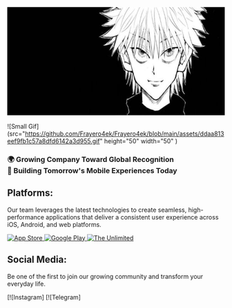 <a href="https://github.com/Frayero4ek">
  <img src="https://github.com/Frayero4ek/Frayero4ek/blob/main/assets/3ae2be78c25d7ac62ca3e537dcc78bd9.jpg"height="250" width="850"/>
</a>

![Small Gif](src="https://github.com/Frayero4ek/Frayero4ek/blob/main/assets/ddaa813eef9fb1c57a8dfd6142a3d955.gif" height="50" width="50" )

### 🌍 Growing Company Toward Global Recognition<br>🚀 Building Tomorrow's Mobile Experiences Today

## Platforms:

Our team leverages the latest technologies to create seamless, high-performance applications that deliver a consistent user experience across iOS, Android, and web platforms.

<a href="https://apps.apple.com/developer/shpavda-too/id1779139180" target="_blank">
  <img src=" " alt="App Store" width="180"/>
</a>
<a href=" " target="_blank">
  <img src=" " alt="Google Play" width="180"/>
</a>
<a href="https://the-unl.com" target="_blank">
  <img src=" " alt="The Unlimited" width="180"/>
</a>

## Social Media:

Be one of the first to join our growing community and transform your everyday life.

[![Instagram]
[![Telegram]
